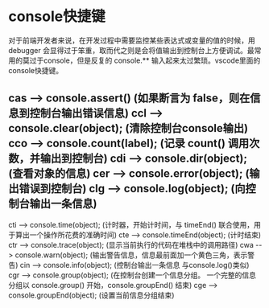 console快捷键
==============
对于前端开发者来说，在开发过程中需要监控某些表达式或变量的值的时候，用 debugger 会显得过于笨重，取而代之则是会将值输出到控制台上方便调试。最常用的莫过于console，但是反复的 console.** 输入起来太过繁琐。vscode里面的console快捷键。

cas --> console.assert() (如果断言为 false，则在信息到控制台输出错误信息)
ccl --> console.clear(object); (清除控制台console输出)
cco --> console.count(label); (记录 count() 调用次数，并输出到控制台)
cdi --> console.dir(object); (查看对象的信息)
cer --> console.error(object); (输出错误到控制台)
clg --> console.log(object); (向控制台输出一条信息)
----------------------------
cti --> console.time(object); (计时器，开始计时间，与 timeEnd() 联合使用，用于算出一个操作所花费的准确时间)
cte --> console.timeEnd(object); (计时结束)
ctr --> console.trace(object); (显示当前执行的代码在堆栈中的调用路径)
cwa --> console.warn(object); (输出警告信息，信息最前面加一个黄色三角，表示警告)
cin --> console.info(object); (控制台输出一条信息 与console.log()类似)
cgr --> console.group(object); (在控制台创建一个信息分组。 一个完整的信息分组以 console.group() 开始，console.groupEnd() 结束)
cge --> console.groupEnd(object); (设置当前信息分组结束)
